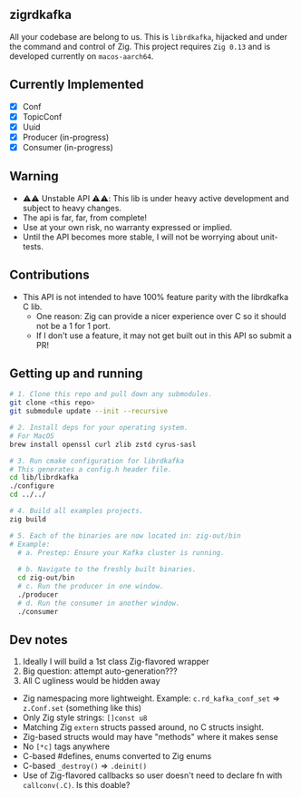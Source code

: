 ## zigrdkafka
All your codebase are belong to us.
This is `librdkafka`, hijacked and under the command and control of Zig. 
This project requires `Zig 0.13` and is developed currently on `macos-aarch64`.

## Currently Implemented
  - [x] Conf
  - [x] TopicConf
  - [x] Uuid
  - [x] Producer (in-progress)
  - [x] Consumer (in-progress)

## Warning
  * ⚠️⚠️ Unstable API ⚠️⚠️: This lib is under heavy active development and subject to heavy changes.
  * The api is far, far, from complete!
  * Use at your own risk, no warranty expressed or implied.
  * Until the API becomes more stable, I will not be worrying about unit-tests.

## Contributions
  * This API is not intended to have 100% feature parity with the librdkafka C lib.
    * One reason: Zig can provide a nicer experience over C so it should not be a 1 for 1 port.
    * If I don't use a feature, it may not get built out in this API so submit a PR!

## Getting up and running

```sh
# 1. Clone this repo and pull down any submodules.
git clone <this repo>
git submodule update --init --recursive

# 2. Install deps for your operating system.
# For MacOS
brew install openssl curl zlib zstd cyrus-sasl

# 3. Run cmake configuration for librdkafka
# This generates a config.h header file.
cd lib/librdkafka
./configure
cd ../../

# 4. Build all examples projects.
zig build

# 5. Each of the binaries are now located in: zig-out/bin
# Example:
  # a. Prestep: Ensure your Kafka cluster is running. 
  
  # b. Navigate to the freshly built binaries.
  cd zig-out/bin
  # c. Run the producer in one window.
  ./producer
  # d. Run the consumer in another window.
  ./consumer
```

## Dev notes

1. Ideally I will build a 1st class Zig-flavored wrapper
2. Big question: attempt auto-generation???
3. All C ugliness would be hidden away
  * Zig namespacing more lightweight. Example: `c.rd_kafka_conf_set` => `z.Conf.set` (something like this)
  * Only Zig style strings: `[]const u8`
  * Matching Zig `extern` structs passed around, no C structs insight.
  * Zig-based structs would may have "methods" where it makes sense
  * No `[*c]` tags anywhere
  * C-based #defines, enums converted to Zig enums
  * C-based `_destroy()` => `.deinit()`
  * Use of Zig-flavored callbacks so user doesn't need to declare fn with `callconv(.C)`. Is this doable?